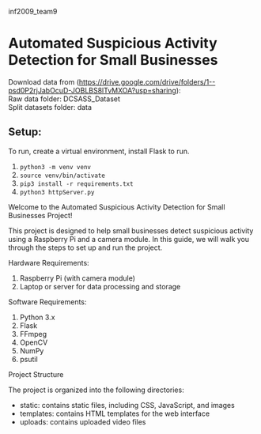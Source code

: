 inf2009_team9
# Automated Suspicious Activity Detection for Small Businesses
Download data from (https://drive.google.com/drive/folders/1--psd0P2rjJabOcuD-JOBLBS8lTvMXOA?usp=sharing):
<br>
Raw data folder: DCSASS_Dataset
<br>
Split datasets folder: data 


## Setup:

To run, create a virtual environment, install Flask to run.

1. `python3 -m venv venv`
2. `source venv/bin/activate`
3. `pip3 install -r requirements.txt`
4. `python3 httpServer.py` 



Welcome to the Automated Suspicious Activity Detection for Small Businesses Project!

This project is designed to help small businesses detect suspicious activity using a Raspberry Pi and a camera module. 
In this guide, we will walk you through the steps to set up and run the project.

Hardware Requirements:
1. Raspberry Pi (with camera module)
2. Laptop or server for data processing and storage

Software Requirements:
1. Python 3.x
2. Flask
3. FFmpeg
4. OpenCV
5. NumPy
6. psutil


Project Structure

The project is organized into the following directories:

- static: contains static files, including CSS, JavaScript, and images
- templates: contains HTML templates for the web interface
- uploads: contains uploaded video files


